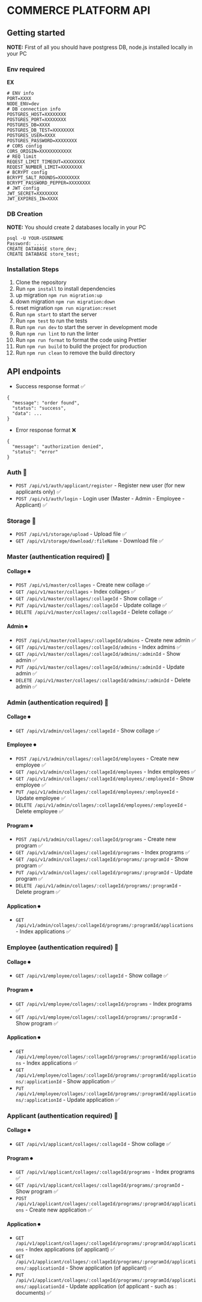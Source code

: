 # COMMERCE PLATFORM API
## Getting started
**NOTE:** First of all you should have postgress DB, node.js installed locally in your PC

### Env required
**EX**
```
# ENV info
PORT=XXXX
NODE_ENV=dev
# DB connection info
POSTGRES_HOST=XXXXXXXX
POSTGRES_PORT=XXXXXXXX
POSTGRES_DB=XXXX
POSTGRES_DB_TEST=XXXXXXXX
POSTGRES_USER=XXXX
POSTGRES_PASSWORD=XXXXXXXX
# CORS config
CORS_ORIGIN=XXXXXXXXXXXX
# REQ limit
REQEST_LIMIT_TIMEOUT=XXXXXXXX
REQEST_NUMBER_LIMIT=XXXXXXXX
# BCRYPT config
BCRYPT_SALT_ROUNDS=XXXXXXXX
BCRYPT_PASSWORD_PEPPER=XXXXXXXX
# JWT config
JWT_SECRET=XXXXXXXX
JWT_EXPIRES_IN=XXXX
```

### DB Creation
**NOTE:** You should create 2 databases locally in your PC
```
psql -U YOUR-USERNAME
Password: ....
CREATE DATABASE store_dev;
CREATE DATABASE store_test;
```

### Installation Steps

1. Clone the repository
2. Run `npm install` to install dependencies
3. up migration `npm run migration:up`
4. down migration `npm run migration:down`
5. reset migration `npm run migration:reset`
6. Run `npm start` to start the server
7. Run `npm test` to run the tests
8. Run `npm run dev` to start the server in development mode
9. Run `npm run lint` to run the linter
10. Run `npm run format` to format the code using Prettier
11. Run `npm run build` to build the project for production
12. Run `npm run clean` to remove the build directory

## API endpoints
* Success response format ✅
```
{
  "message": "order found",
  "status": "success",
  "data": ...
}
```
* Error response format ❌
```
{
  "message": "authorization denied",
  "status": "error"
}
```

### Auth 🎯

- `POST /api/v1/auth/applicant/register` - Register new user (for new applicants only) ✅
- `POST /api/v1/auth/login` - Login user (Master - Admin - Employee - Applicant) ✅

### Storage 🎯

- `POST /api/v1/storage/upload` - Upload file ✅
- `GET /api/v1/storage/download/:fileName` - Download file ✅

### Master (authentication required) 🎯

#### Collage ⏺

- `POST /api/v1/master/collages` - Create new collage ✅
- `GET /api/v1/master/collages` - Index collages ✅
- `GET /api/v1/master/collages/:collageId` - Show collage ✅
- `PUT /api/v1/master/collages/:collageId` - Update collage ✅
- `DELETE /api/v1/master/collages/:collageId` - Delete collage ✅

#### Admin ⏺

- `POST /api/v1/master/collages/:collageId/admins` - Create new admin ✅
- `GET /api/v1/master/collages/:collageId/admins` - Index admins ✅
- `GET /api/v1/master/collages/:collageId/admins/:adminId` - Show admin ✅
- `PUT /api/v1/master/collages/:collageId/admins/:adminId` - Update admin ✅
- `DELETE /api/v1/master/collages/:collageId/admins/:adminId` - Delete admin ✅

### Admin (authentication required) 🎯

#### Collage ⏺

- `GET /api/v1/admin/collages/:collageId` - Show collage ✅

#### Employee ⏺

- `POST /api/v1/admin/collages/:collageId/employees` - Create new employee ✅
- `GET /api/v1/admin/collages/:collageId/employees` - Index employees ✅
- `GET /api/v1/admin/collages/:collageId/employees/:employeeId` - Show employee ✅
- `PUT /api/v1/admin/collages/:collageId/employees/:employeeId` - Update employee ✅
- `DELETE /api/v1/admin/collages/:collageId/employees/:employeeId` - Delete employee ✅

#### Program ⏺

- `POST /api/v1/admin/collages/:collageId/programs` - Create new program ✅
- `GET /api/v1/admin/collages/:collageId/programs` - Index programs ✅
- `GET /api/v1/admin/collages/:collageId/programs/:programId` - Show program ✅
- `PUT /api/v1/admin/collages/:collageId/programs/:programId` - Update program ✅
- `DELETE /api/v1/admin/collages/:collageId/programs/:programId` - Delete program ✅

#### Application ⏺

- `GET /api/v1/admin/collages/:collageId/programs/:programId/applications` - Index applications ✅

### Employee (authentication required) 🎯

#### Collage ⏺

- `GET /api/v1/employee/collages/:collageId` - Show collage ✅

#### Program ⏺

- `GET /api/v1/employee/collages/:collageId/programs` - Index programs ✅
- `GET /api/v1/employee/collages/:collageId/programs/:programId` - Show program ✅

#### Application ⏺

- `GET /api/v1/employee/collages/:collageId/programs/:programId/applications` - Index applications ✅
- `GET /api/v1/employee/collages/:collageId/programs/:programId/applications/:applicationId` - Show application ✅
- `PUT /api/v1/employee/collages/:collageId/programs/:programId/applications/:applicationId` - Update application ✅

### Applicant (authentication required) 🎯

#### Collage ⏺

- `GET /api/v1/applicant/collages/:collageId` - Show collage ✅

#### Program ⏺

- `GET /api/v1/applicant/collages/:collageId/programs` - Index programs ✅
- `GET /api/v1/applicant/collages/:collageId/programs/:programId` - Show program ✅
- `POST /api/v1/applicant/collages/:collageId/programs/:programId/applications` - Create new application ✅

#### Application ⏺

- `GET /api/v1/applicant/collages/:collageId/programs/:programId/applications` - Index applications (of applicant) ✅
- `GET /api/v1/applicant/collages/:collageId/programs/:programId/applications/:applicationId` - Show application (of applicant) ✅
- `PUT /api/v1/applicant/collages/:collageId/programs/:programId/applications/:applicationId` - Update application (of applicant - such as : documents) ✅
